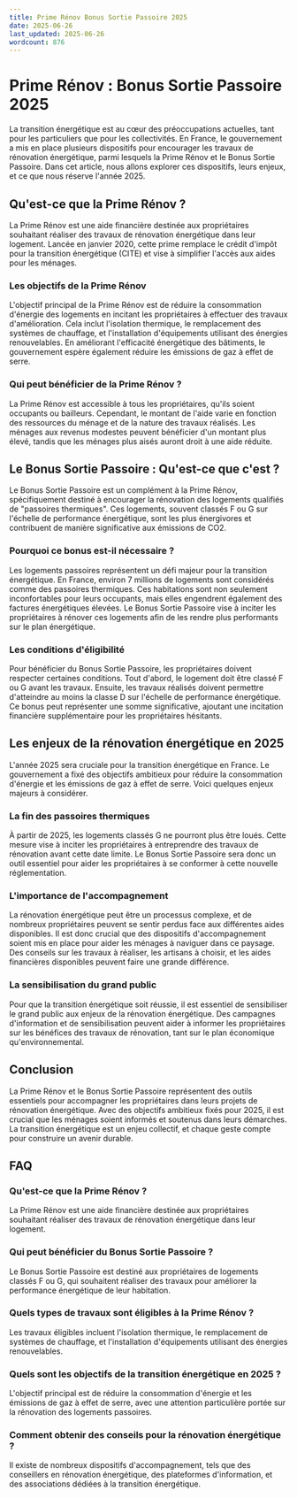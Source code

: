 ```yaml
---
title: Prime Rénov Bonus Sortie Passoire 2025
date: 2025-06-26
last_updated: 2025-06-26
wordcount: 876
---
```


# Prime Rénov : Bonus Sortie Passoire 2025

La transition énergétique est au cœur des préoccupations actuelles, tant pour les particuliers que pour les collectivités. En France, le gouvernement a mis en place plusieurs dispositifs pour encourager les travaux de rénovation énergétique, parmi lesquels la Prime Rénov et le Bonus Sortie Passoire. Dans cet article, nous allons explorer ces dispositifs, leurs enjeux, et ce que nous réserve l'année 2025.

## Qu'est-ce que la Prime Rénov ?

La Prime Rénov est une aide financière destinée aux propriétaires souhaitant réaliser des travaux de rénovation énergétique dans leur logement. Lancée en janvier 2020, cette prime remplace le crédit d'impôt pour la transition énergétique (CITE) et vise à simplifier l'accès aux aides pour les ménages.

### Les objectifs de la Prime Rénov

L'objectif principal de la Prime Rénov est de réduire la consommation d'énergie des logements en incitant les propriétaires à effectuer des travaux d'amélioration. Cela inclut l'isolation thermique, le remplacement des systèmes de chauffage, et l'installation d'équipements utilisant des énergies renouvelables. En améliorant l'efficacité énergétique des bâtiments, le gouvernement espère également réduire les émissions de gaz à effet de serre.

### Qui peut bénéficier de la Prime Rénov ?

La Prime Rénov est accessible à tous les propriétaires, qu'ils soient occupants ou bailleurs. Cependant, le montant de l'aide varie en fonction des ressources du ménage et de la nature des travaux réalisés. Les ménages aux revenus modestes peuvent bénéficier d'un montant plus élevé, tandis que les ménages plus aisés auront droit à une aide réduite.

## Le Bonus Sortie Passoire : Qu'est-ce que c'est ?

Le Bonus Sortie Passoire est un complément à la Prime Rénov, spécifiquement destiné à encourager la rénovation des logements qualifiés de "passoires thermiques". Ces logements, souvent classés F ou G sur l'échelle de performance énergétique, sont les plus énergivores et contribuent de manière significative aux émissions de CO2.

### Pourquoi ce bonus est-il nécessaire ?

Les logements passoires représentent un défi majeur pour la transition énergétique. En France, environ 7 millions de logements sont considérés comme des passoires thermiques. Ces habitations sont non seulement inconfortables pour leurs occupants, mais elles engendrent également des factures énergétiques élevées. Le Bonus Sortie Passoire vise à inciter les propriétaires à rénover ces logements afin de les rendre plus performants sur le plan énergétique.

### Les conditions d'éligibilité

Pour bénéficier du Bonus Sortie Passoire, les propriétaires doivent respecter certaines conditions. Tout d'abord, le logement doit être classé F ou G avant les travaux. Ensuite, les travaux réalisés doivent permettre d'atteindre au moins la classe D sur l'échelle de performance énergétique. Ce bonus peut représenter une somme significative, ajoutant une incitation financière supplémentaire pour les propriétaires hésitants.

## Les enjeux de la rénovation énergétique en 2025

L'année 2025 sera cruciale pour la transition énergétique en France. Le gouvernement a fixé des objectifs ambitieux pour réduire la consommation d'énergie et les émissions de gaz à effet de serre. Voici quelques enjeux majeurs à considérer.

### La fin des passoires thermiques

À partir de 2025, les logements classés G ne pourront plus être loués. Cette mesure vise à inciter les propriétaires à entreprendre des travaux de rénovation avant cette date limite. Le Bonus Sortie Passoire sera donc un outil essentiel pour aider les propriétaires à se conformer à cette nouvelle réglementation.

### L'importance de l'accompagnement

La rénovation énergétique peut être un processus complexe, et de nombreux propriétaires peuvent se sentir perdus face aux différentes aides disponibles. Il est donc crucial que des dispositifs d'accompagnement soient mis en place pour aider les ménages à naviguer dans ce paysage. Des conseils sur les travaux à réaliser, les artisans à choisir, et les aides financières disponibles peuvent faire une grande différence.

### La sensibilisation du grand public

Pour que la transition énergétique soit réussie, il est essentiel de sensibiliser le grand public aux enjeux de la rénovation énergétique. Des campagnes d'information et de sensibilisation peuvent aider à informer les propriétaires sur les bénéfices des travaux de rénovation, tant sur le plan économique qu'environnemental.

## Conclusion

La Prime Rénov et le Bonus Sortie Passoire représentent des outils essentiels pour accompagner les propriétaires dans leurs projets de rénovation énergétique. Avec des objectifs ambitieux fixés pour 2025, il est crucial que les ménages soient informés et soutenus dans leurs démarches. La transition énergétique est un enjeu collectif, et chaque geste compte pour construire un avenir durable.

## FAQ

### Qu'est-ce que la Prime Rénov ?

La Prime Rénov est une aide financière destinée aux propriétaires souhaitant réaliser des travaux de rénovation énergétique dans leur logement.

### Qui peut bénéficier du Bonus Sortie Passoire ?

Le Bonus Sortie Passoire est destiné aux propriétaires de logements classés F ou G, qui souhaitent réaliser des travaux pour améliorer la performance énergétique de leur habitation.

### Quels types de travaux sont éligibles à la Prime Rénov ?

Les travaux éligibles incluent l'isolation thermique, le remplacement de systèmes de chauffage, et l'installation d'équipements utilisant des énergies renouvelables.

### Quels sont les objectifs de la transition énergétique en 2025 ?

L'objectif principal est de réduire la consommation d'énergie et les émissions de gaz à effet de serre, avec une attention particulière portée sur la rénovation des logements passoires.

### Comment obtenir des conseils pour la rénovation énergétique ?

Il existe de nombreux dispositifs d'accompagnement, tels que des conseillers en rénovation énergétique, des plateformes d'information, et des associations dédiées à la transition énergétique.
